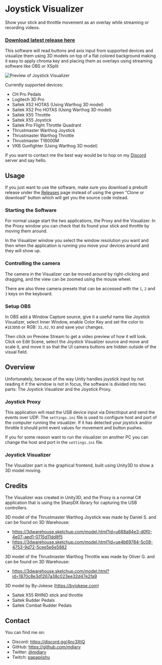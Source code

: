 # Joystick Visualizer

Show your stick and throttle movement as an overlay while streaming or recording videos.

### **[Download latest release here](https://github.com/mdjarv/JoystickVisualizer/releases)**

This software will read buttons and axis input from supported devices and visualize them using 3D models on top of a flat colored background making it easy to apply chroma key and placing them as overlays using streaming software like OBS or XSplit

![Preview of Joystick Visualizer](https://raw.githubusercontent.com/mdjarv/JoystickVisualizer/master/Preview1.png)

Currently supported devices:

* CH Pro Pedals
* Logitech 3D Pro
* Saitek X52 HOTAS (Using Warthog 3D model)
* Saitek X52 Pro HOTAS (Using Warthog 3D model)
* Saitek X55 Throttle
* Saitek X55 Joystick
* Saitek Pro Flight Throttle Quadrant
* Thrustmaster Warthog Joystick
* Thrustmaster Warthog Throttle
* Thrustmaster T16000M
* VKB Gunfighter (Using Warthog 3D model)

If you want to contact me the best way would be to hop on my [Discord](https://discord.gg/4nc3XtQ) server and say hello.

## Usage

If you just want to use the software, make sure you download a prebuilt release under the [Releases](https://github.com/mdjarv/JoystickVisualizer/releases) page instead of using the green "Clone or download" button which will get you the source code instead.

### Starting the Software

For normal usage start the two applications, the Proxy and the Visualizer. In the Proxy window you can check that its found your stick and throttle by moving them around.

In the Visualizer window you select the window resolution you want and then when the application is running you move your devices around and they will show up.

### Controlling the camera

The camera in the Visualizer can be moved around by right-clicking and dragging, and the view can be zoomed using the mouse wheel.

There are also three camera presets that can be accessed with the `1`, `2` and `3` keys on the keyboard.

### Setup OBS

In OBS add a Window Capture source, give it a useful name like Joystick Visualizer, select Inner Window, enable Color Key and set the color to ```#1E3D5D``` or RGB: ```31,62,93``` and save your changes.

Then click on Preview Stream to get a video preview of how it will look. Click on Edit Scene, select the Joystick Visualizer source and move and scale it, and move it so that the UI camera buttons are hidden outside of the visual field.

## Overview

Unfortunately, because of the way Unity handles joystick input by not reading it if the window is not in focus, the software is divided into two parts: The Joystick Visualizer and the Joystick Proxy.

### Joystick Proxy

This application will read the USB device input via DirectInput and send the events over UDP. The `settings.ini` file is used to configure host and port of the computer running the visualizer. If it has detected your joystick and/or throttle it should print event values for movement and button pushes.

If you for some reason want to run the visualizer on another PC you can change the host and port in the `settings.ini` file.

### Joystick Visualizer

The Visualizer part is the graphical frontend, built using Unity3D to show a 3D model moving.

## Credits

The Visualizer was created in Unity3D, and the Proxy is a normal C# application that is using the SharpDX library for capturing the USB controllers.

3D model of the Thrustmaster Warthog Joystick was made by Daniel S. and can be found on 3D Warehouse:

* https://3dwarehouse.sketchup.com/model.html?id=u688a84e3-d0f0-4e07-aed1-0715d11dd8f5
* https://3dwarehouse.sketchup.com/model.html?id=ue4b69784-5c08-4753-9d72-5cee5e6e5882

3D model of the Thrustmaster Warthog Throttle was made by Oliver G. and can be found on 3D Warehouse:

* https://3dwarehouse.sketchup.com/model.html?id=1870c8e3d1267a38c023ee32d47e2fa9

3D model by By-Jokese (https://byjokese.com)

* Saitek X55 RHINO stick and throttle
* Saitek Rudder Pedals
* Saitek Combat Rudder Pedals

## Contact

You can find me on:

* Discord: https://discord.gg/4nc3XtQ
* GitHub: https://github.com/mdjarv
* Twitter: [@mdjarv](https://twitter.com/mdjarv "@mdjarv on twitter")
* Twitch: [papapiishu](http://www.twitch.tv/papapiishu "papapiishu on Twitch")
